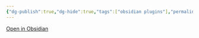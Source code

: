 ```yaml
---
{"dg-publish":true,"dg-hide":true,"tags":["obsidian plugins"],"permalink":"/du-an/obsidian/hider/","hide":true,"dgPassFrontmatter":true}
---
```



[Open in Obsidian](obsidian://show-plugin?id=obsidian-hider)
